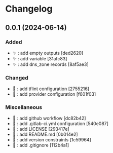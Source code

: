 # Changelog

<a name="0.0.1"></a>
## 0.0.1 (2024-06-14)

### Added

- ✨ : add empty outputs [ded2620]
- ✨ : add variable [31afc83]
- ✨ : add dns_zone records [8af5ae3]

### Changed

- 🔧 : add tflint configuration [2755216]
- 🔧 : add provider configuration [f601f03]

### Miscellaneous

-  👷 : add github workflow [dc82b42]
-  👷 : add .gitlab-ci.yml configuration [540e087]
- 📄 : add LICENSE [293417e]
- 📝 : add README.md [0b014e2]
- 📍 : add version constraints [1c59964]
- 🙈 : add .gitignore [112b4a1]
